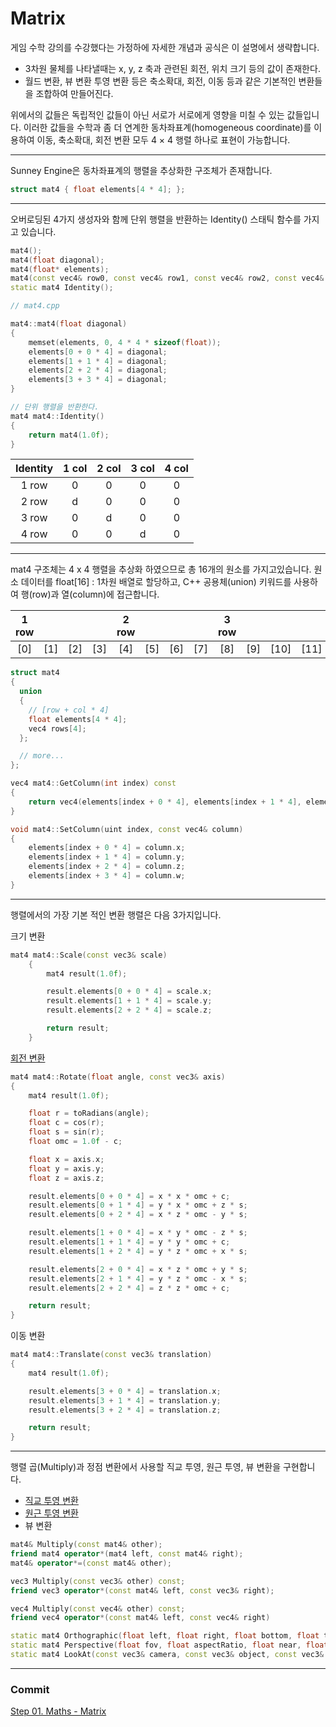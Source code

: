 # Matrix

게임 수학 강의를 수강했다는 가정하에 자세한 개념과 공식은 이 설명에서 생략합니다.

- 3차원 물체를 나타낼때는 x, y, z 축과 관련된 회전, 위치 크기 등의 값이 존재한다.
- 월드 변환, 뷰 변환 투영 변환 등은 축소확대, 회전, 이동 등과 같은 기본적인 변환들을 조합하여 만들어진다.

위에서의 값들은 독립적인 값들이 아닌 서로가 서로에게 영향을 미칠 수 있는 값들입니다. 이러한 값들을 수학과 좀 더 연계한 동차좌표계(homogeneous coordinate)를 이용하여 이동, 축소확대, 회전 변환 모두 4 × 4 행렬 하나로 표현이 가능합니다.

---

Sunney Engine은 동차좌표계의 행렬을 추상화한 구조체가 존재합니다.

```cpp
struct mat4 { float elements[4 * 4]; };
```

---

오버로딩된 4가지 생성자와 함께 단위 행렬을 반환하는 Identity() 스태틱 함수를 가지고 있습니다.

```cpp
mat4();
mat4(float diagonal);
mat4(float* elements);
mat4(const vec4& row0, const vec4& row1, const vec4& row2, const vec4& row3)
static mat4 Identity();

// mat4.cpp

mat4::mat4(float diagonal)
{
    memset(elements, 0, 4 * 4 * sizeof(float));
    elements[0 + 0 * 4] = diagonal;
    elements[1 + 1 * 4] = diagonal;
    elements[2 + 2 * 4] = diagonal;
    elements[3 + 3 * 4] = diagonal;
}

// 단위 행렬을 반환한다.
mat4 mat4::Identity()
{
    return mat4(1.0f);
}

```
|Identity|1 col|2 col|3 col|4 col|
|:---:|:---:|:---:|:---:|:---:|
| 1 row | 0 | 0 | 0 | 0 |
| 2 row | d | 0 | 0 | 0 |
| 3 row | 0 | d | 0 | 0 |
| 4 row | 0 | 0 | d | 0 |


---

mat4 구조체는 4 x 4 행렬을 추상화 하였으므로 총 16개의 원소를 가지고있습니다. 원소 데이터를 float[16] : 1차원 배열로 할당하고, C++ 공용체(union) 키워드를 사용하여 행(row)과 열(column)에 접근합니다.

| 1 row |     |     |     | 2 row |     |     |     | 3 row |     |      |      | 4row |     |      |      |
|:-----:|:---:|:---:|:---:|:-----:|:---:|:---:|:---:|:-----:|:---:|:----:|:----:|:----:|:---:|:----:|:----:|
|  [0]  | [1] | [2] | [3] |  [4]  | [5] | [6] | [7] |  [8]  | [9] | [10] | [11] | [12] | [13 | [14] | [15] |


```cpp
struct mat4
{
  union
  {
    // [row + col * 4]
    float elements[4 * 4];
    vec4 rows[4];
  };

  // more...
};
```



```cpp
vec4 mat4::GetColumn(int index) const
{
    return vec4(elements[index + 0 * 4], elements[index + 1 * 4], elements[index + 2 * 4], elements[index + 3 * 4]);
}

void mat4::SetColumn(uint index, const vec4& column)
{
    elements[index + 0 * 4] = column.x;
    elements[index + 1 * 4] = column.y;
    elements[index + 2 * 4] = column.z;
    elements[index + 3 * 4] = column.w;
}
```

---

행렬에서의 가장 기본 적인 변환 행렬은 다음 3가지입니다.

크기 변환
```cpp
mat4 mat4::Scale(const vec3& scale)
	{
		mat4 result(1.0f);

		result.elements[0 + 0 * 4] = scale.x;
		result.elements[1 + 1 * 4] = scale.y;
		result.elements[2 + 2 * 4] = scale.z;

		return result;
	}
```

[회전 변환](http://www.songho.ca/opengl/gl_anglestoaxes.html)

```cpp
mat4 mat4::Rotate(float angle, const vec3& axis)
{
    mat4 result(1.0f);

    float r = toRadians(angle);
    float c = cos(r);
    float s = sin(r);
    float omc = 1.0f - c;

    float x = axis.x;
    float y = axis.y;
    float z = axis.z;

    result.elements[0 + 0 * 4] = x * x * omc + c;
    result.elements[0 + 1 * 4] = y * x * omc + z * s;
    result.elements[0 + 2 * 4] = x * z * omc - y * s;

    result.elements[1 + 0 * 4] = x * y * omc - z * s;
    result.elements[1 + 1 * 4] = y * y * omc + c;
    result.elements[1 + 2 * 4] = y * z * omc + x * s;

    result.elements[2 + 0 * 4] = x * z * omc + y * s;
    result.elements[2 + 1 * 4] = y * z * omc - x * s;
    result.elements[2 + 2 * 4] = z * z * omc + c;

    return result;
}
```

이동 변환

```cpp
mat4 mat4::Translate(const vec3& translation)
{
    mat4 result(1.0f);

    result.elements[3 + 0 * 4] = translation.x;
    result.elements[3 + 1 * 4] = translation.y;
    result.elements[3 + 2 * 4] = translation.z;

    return result;
}
```

---

행렬 곱(Multiply)과 정점 변환에서 사용할 직교 투영, 원근 투영, 뷰 변환을 구현합니다.

- [직교 투영 변환](https://www.safaribooksonline.com/library/view/opengl-es-2/9781941222560/f_0137.html)
- [원근 투영 변환](http://ogldev.atspace.org/www/tutorial12/tutorial12.html)
- 뷰 변환

```cpp
mat4& Multiply(const mat4& other);
friend mat4 operator*(mat4 left, const mat4& right);
mat4& operator*=(const mat4& other);

vec3 Multiply(const vec3& other) const;
friend vec3 operator*(const mat4& left, const vec3& right);

vec4 Multiply(const vec4& other) const;
friend vec4 operator*(const mat4& left, const vec4& right)

static mat4 Orthographic(float left, float right, float bottom, float top, float near, float far);
static mat4 Perspective(float fov, float aspectRatio, float near, float far);
static mat4 LookAt(const vec3& camera, const vec3& object, const vec3& up);
```
---

### Commit
[Step 01. Maths - Matrix]()
